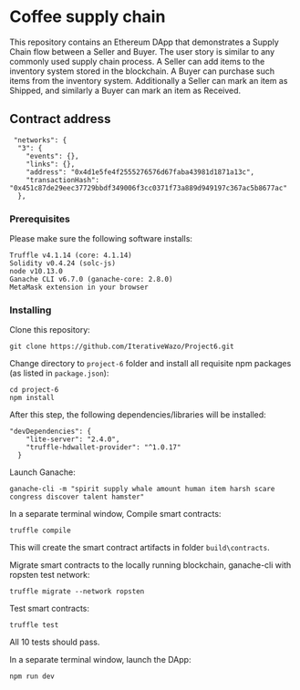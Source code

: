 # Coffee supply chain 

This repository contains an Ethereum DApp that demonstrates a Supply Chain flow between a Seller and Buyer. The user story is similar to any commonly used supply chain process. A Seller can add items to the inventory system stored in the blockchain. A Buyer can purchase such items from the inventory system. Additionally a Seller can mark an item as Shipped, and similarly a Buyer can mark an item as Received.

## Contract address
  ```
   "networks": {
    "3": {
      "events": {},
      "links": {},
      "address": "0x4d1e5fe4f2555276576d67faba43981d1871a13c",
      "transactionHash": "0x451c87de29eec37729bbdf349006f3cc0371f73a889d949197c367ac5b8677ac"
    },
  ```

### Prerequisites

Please make sure the following software installs:
  ```
  Truffle v4.1.14 (core: 4.1.14)
  Solidity v0.4.24 (solc-js)
  node v10.13.0
  Ganache CLI v6.7.0 (ganache-core: 2.8.0)
  MetaMask extension in your browser
  ```

### Installing
Clone this repository:

```
git clone https://github.com/IterativeWazo/Project6.git
```

Change directory to ```project-6``` folder and install all requisite npm packages (as listed in ```package.json```):

```
cd project-6
npm install
```
After this step, the following dependencies/libraries will be installed:

```
"devDependencies": {
    "lite-server": "2.4.0",
    "truffle-hdwallet-provider": "^1.0.17"
  }
```



Launch Ganache:

```
ganache-cli -m "spirit supply whale amount human item harsh scare congress discover talent hamster"
```

In a separate terminal window, Compile smart contracts:

```
truffle compile
```


This will create the smart contract artifacts in folder ```build\contracts```.

Migrate smart contracts to the locally running blockchain, ganache-cli with ropsten test network:

```
truffle migrate --network ropsten
```

Test smart contracts:

```
truffle test
```

All 10 tests should pass.

In a separate terminal window, launch the DApp:

```
npm run dev
```


